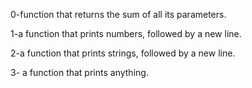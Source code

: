 0-function that returns the sum of all its parameters.

1-a function that prints numbers, followed by a new line.

2-a function that prints strings, followed by a new line.

3- a function that prints anything.
